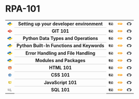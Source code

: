 # RPA-101

 
 <table style="width:100%;"> 
    <tr>
        <td><img src="assets/py.png" width="15" height ="10" alt="Setup"></td>
        <td style="text-align:center; font-weight:bold; border-bottom: 1px solid #ccc;">Setting up your developer environment</td>
        <td><a href="https://loud-iberis-61b.notion.site/Setting-up-your-developer-environment-12741d33cda9808fa7bae234ef59d929"><img src="assets/no.png" width="15" height ="10" alt="YouTube"></a></td>
        <td><a href="https://colab.research.google.com/github/TrainingRepositories/RPA/blob/main/Setting%20up%20your%20developer%20environment/Setting%20up%20your%20developer%20environment.ipynb"><img src="assets/gc.png" width="15" height ="10" alt="Google Colab"></a></td>
        <td><a href="https://github.com/TrainingRepositories/RPA/blob/main/Setting%20up%20your%20developer%20environment/Setting%20up%20your%20developer%20environment.ipynb"><img src="assets/gh.png" width="15" height ="10" alt="GitHub"></a></td>
        <!-- <td><a href="#"><img src="assets/yt.png" width="15" height ="10" alt="YouTube"></a></td>  -->
    </tr>
    <tr>
        <td><img src="assets/git.png" width="15" height ="10" alt="GitHub"></td>
        <td style="text-align:center; font-weight:bold; border-bottom: 1px solid #ccc;">GIT 101</td>
        <td><a href="https://loud-iberis-61b.notion.site/GIT-12541d33cda980aea0f3d1d757a8da5d?pvs=4"><img src="assets/no.png" width="15" height ="10" alt="YouTube"></a></td>
        <td><a href="https://colab.research.google.com/github/TrainingRepositories/RPA-101/blob/main/GIT%20101/GIT.ipynb"><img src="assets/gc.png" width="15" height ="10" alt="Google Colab"></a></td>
        <td><a href="https://github.com/TrainingRepositories/RPA-101/blob/main/GIT%20101/GIT.ipynb"><img src="assets/gh.png" width="15" height ="10" alt="GitHub"></a></td>
        <!-- <td><a href="#"><img src="assets/yt.png" width="15" height ="10" alt="YouTube"></a></td>  --> 
    </tr> 
    <tr>
        <td><img src="assets/py.png" width="15" height ="10" alt="Python"></td>
        <td style="text-align:center; font-weight:bold; border-bottom: 1px solid #ccc;">Python Data Types and Operations</td>
        <td><a href="https://loud-iberis-61b.notion.site/Data-Types-and-Operations-12541d33cda980c983b0d4511916160c"><img src="assets/no.png" width="15" height ="10" alt="YouTube"></a></td>
        <td><a href="https://colab.research.google.com/github/TrainingRepositories/RPA-101/blob/main/PYTHON%20101/1%20Python_Data_Types_and_Operations/Python_Data_Types_and_Operations.ipynb"><img src="assets/gc.png" width="15" height ="10" alt="Google Colab"></a></td>
        <td><a href="https://github.com/TrainingRepositories/RPA-101/blob/main/PYTHON%20101/1%20Python_Data_Types_and_Operations/Python_Data_Types_and_Operations.ipynb"><img src="assets/gh.png" width="15" height ="10" alt="GitHub"></a></td>
        <!-- <td><a href="#"><img src="assets/yt.png" width="15" height ="10" alt="YouTube"></a></td>  -->
    </tr>
    <tr>
        <td><img src="assets/py.png" width="15" height ="10" alt="Python"></td>
        <td style="text-align:center; font-weight:bold; border-bottom: 1px solid #ccc;">Python Built-In Functions and Keywords</td>
        <td><a href="https://loud-iberis-61b.notion.site/BuiltIn-Functions-Keywords-12541d33cda980b1970adb69d9ff1a6c?pvs=4"><img src="assets/no.png" width="15" height ="10" alt="YouTube"></a></td>
        <td><a href="https://colab.research.google.com/github/TrainingRepositories/RPA-101/blob/main/PYTHON%20101/2%20Python%20BuiltIn%20Functions%20Keywords/Python_BuiltIn_Functions_Keywords.ipynb"><img src="assets/gc.png" width="15" height ="10" alt="Google Colab"></a></td>
        <td><a href="https://github.com/TrainingRepositories/RPA-101/blob/main/PYTHON%20101/2%20Python%20BuiltIn%20Functions%20Keywords/Python_BuiltIn_Functions_Keywords.ipynb"><img src="assets/gh.png" width="15" height ="10" alt="GitHub"></a></td>
        <!-- <td><a href="#"><img src="assets/yt.png" width="15" height ="10" alt="YouTube"></a></td>  -->
    </tr>
    <tr>
        <td><img src="assets/py.png" width="15" height ="10" alt="Python"></td>
        <td style="text-align:center; font-weight:bold; border-bottom: 1px solid #ccc;">Error Handling and File Handling</td>
        <td><a href="https://loud-iberis-61b.notion.site/Error-Handling-and-File-Handling-12541d33cda9804d8c35c97b6d6f131f?pvs=4"><img src="assets/no.png" width="15" height ="10" alt="YouTube"></a></td>
        <td><a href="https://colab.research.google.com/github/TrainingRepositories/RPA-101/blob/main/PYTHON%20101/4%20Error%20Handling%20and%20File%20Handling%20/Error%20Handling%20and%20File%20Handling.ipynb "><img src="assets/gc.png" width="15" height ="10" alt="Google Colab"></a></td>
        <td><a href="https://github.com/TrainingRepositories/RPA-101/blob/main/PYTHON%20101/4%20Error%20Handling%20and%20File%20Handling%20/Error%20Handling%20and%20File%20Handling.ipynb"><img src="assets/gh.png" width="15" height ="10" alt="GitHub"></a></td>
        <!-- <td><a href="#"><img src="assets/yt.png" width="15" height ="10" alt="YouTube"></a></td>  -->
    </tr>
    <tr>
        <td><img src="assets/py.png" width="15" height ="10" alt="Python"></td>
        <td style="text-align:center; font-weight:bold; border-bottom: 1px solid #ccc;">Modules and Packages</td>
        <td><a href="https://loud-iberis-61b.notion.site/Modules-and-Packages-12541d33cda98032a3c6faa84d62814f?pvs=4"><img src="assets/no.png" width="15" height ="10" alt="YouTube"></a></td>
        <td><a href="https://colab.research.google.com/github/TrainingRepositories/RPA-101/blob/main/PYTHON%20101/5%20Modules%20and%20Packages/Modules%20and%20Packages.ipynb"><img src="assets/gc.png" width="15" height ="10" alt="Google Colab"></a></td>
        <td><a href="https://github.com/TrainingRepositories/RPA-101/blob/main/PYTHON%20101/5%20Modules%20and%20Packages/Modules%20and%20Packages.ipynb"><img src="assets/gh.png" width="15" height ="10" alt="GitHub"></a></td>
        <!-- <td><a href="#"><img src="assets/yt.png" width="15" height ="10" alt="YouTube"></a></td>  -->
    </tr>
    <tr>
        <td><img src="assets/html.png" width="15" height ="10" alt="HTML"></td>
        <td style="text-align:center; font-weight:bold; border-bottom: 1px solid #ccc;">HTML 101</td>
        <td><a href="https://loud-iberis-61b.notion.site/HTML-12541d33cda980a0b46beb7846294749?pvs=4"><img src="assets/no.png" width="15" height ="10" alt="YouTube"></a></td>
        <td><a href="https://colab.research.google.com/github/TrainingRepositories/RPA-101/blob/main/HTML%20-%20CSS%20-%20JAVASCRIPT/HTML%20101/HTML.ipynb"><img src="assets/gc.png" width="15" height ="10" alt="Google Colab"></a></td>
        <td><a href="https://github.com/TrainingRepositories/RPA-101/blob/main/HTML%20-%20CSS%20-%20JAVASCRIPT/HTML%20101/HTML.ipynb"><img src="assets/gh.png" width="15" height ="10" alt="GitHub"></a></td>
        <!-- <td><a href="#"><img src="assets/yt.png" width="15" height ="10" alt="YouTube"></a></td>  -->
    </tr>
    <tr>
        <td><img src="assets/css.png" width="15" height ="10" alt="CSS"></td>
        <td style="text-align:center; font-weight:bold; border-bottom: 1px solid #ccc;">CSS 101</td>
        <td><a href="https://loud-iberis-61b.notion.site/CSS-12541d33cda980ae973ef3889eae1c92?pvs=4"><img src="assets/no.png" width="15" height ="10" alt="YouTube"></a></td>
        <td><a href="https://colab.research.google.com/github/TrainingRepositories/RPA-101/blob/main/HTML%20-%20CSS%20-%20JAVASCRIPT/CSS%20101/CSS.ipynb"><img src="assets/gc.png" width="15" height ="10" alt="Google Colab"></a></td>
        <td><a href="https://github.com/TrainingRepositories/RPA-101/blob/main/HTML%20-%20CSS%20-%20JAVASCRIPT/CSS%20101/CSS.ipynb"><img src="assets/gh.png" width="15" height ="10" alt="GitHub"></a></td>
        <!-- <td><a href="#"><img src="assets/yt.png" width="15" height ="10" alt="YouTube"></a></td>  -->
    </tr>
    <tr>
        <td><img src="assets/js.png" width="15" height ="10" alt="JavaScript"></td>
        <td style="text-align:center; font-weight:bold; border-bottom: 1px solid #ccc;">JavaScript 101</td>
        <td><a href="https://loud-iberis-61b.notion.site/JavaScript-12541d33cda980ed9867d086f8e6c9d2?pvs=4"><img src="assets/no.png" width="15" height ="10" alt="YouTube"></a></td>
        <td><a href="https://colab.research.google.com/github/TrainingRepositories/RPA-101/blob/main/HTML%20-%20CSS%20-%20JAVASCRIPT/JAVASCRIPT%20101/JAVASCRIPT.ipynb"><img src="assets/gc.png" width="15" height ="10" alt="Google Colab"></a></td>
        <td><a href="https://github.com/TrainingRepositories/RPA-101/blob/main/HTML%20-%20CSS%20-%20JAVASCRIPT/JAVASCRIPT%20101/JAVASCRIPT.ipynb"><img src="assets/gh.png" width="15" height ="10" alt="GitHub"></a></td>
        <!-- <td><a href="#"><img src="assets/yt.png" width="15" height ="10" alt="YouTube"></a></td>  -->
    </tr>
    <tr>
        <td><img src="assets/sql.png" width="15" height ="10" alt="SQL"></td>
        <td style="text-align:center; font-weight:bold; border-bottom: 1px solid #ccc;">SQL 101</td>
        <td><a href="https://loud-iberis-61b.notion.site/SQL-12541d33cda980e4a069dd2ba2f31a56?pvs=4"><img src="assets/no.png" width="15" height ="10" alt="YouTube"></a></td>
        <td><a href="https://colab.research.google.com/github/TrainingRepositories/RPA-101/blob/main/SQL%20101/SQL.ipynb"><img src="assets/gc.png" width="15" height ="10" alt="Google Colab"></a></td>
        <td><a href="https://github.com/TrainingRepositories/RPA-101/blob/main/SQL%20101/SQL.ipynb"><img src="assets/gh.png" width="15" height ="10" alt="GitHub"></a></td>
        <!-- <td><a href="#"><img src="assets/yt.png" width="15" height ="10" alt="YouTube"></a></td>  -->
    </tr>
</table>
